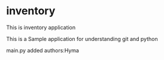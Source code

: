 # inventory
This is inventory application

This is a Sample application for understanding git and python

main.py added
authors:Hyma
